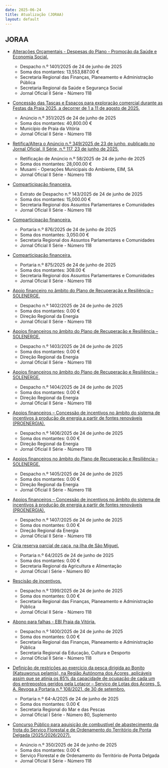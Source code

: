 ```yaml
---
date: 2025-06-24
title: Atualização (JORAA)
layout: default
---
```

## JORAA

* [Alterações Orçamentais - Despesas do Plano -  Promoção da Saúde e Economia Social.](https://jo.azores.gov.pt/#/ato/ee4bfbaf-ffd9-4757-9cd3-eb76a21121d2)
  * Despacho n.º 1401/2025 de 24 de junho de 2025
  * Soma dos montantes: 13,553,887.00 €
  * Secretaria Regional das Finanças, Planeamento e Administração Pública
  * Secretaria Regional da Saúde e Segurança Social
  * Jornal Oficial II Série - Número 118

* [Concessão das Tascas e Espaços para exploração comercial durante as Festas da Praia 2025, a decorrer de 1 a 11 de agosto de 2025.](https://jo.azores.gov.pt/#/ato/9545b484-fdbe-4a9a-b322-99e9da0f6766)
  * Anúncio n.º 351/2025 de 24 de junho de 2025
  * Soma dos montantes: 40,800.00 €
  * Município de Praia da Vitória
  * Jornal Oficial II Série - Número 118

* [Retifica/Altera o Anúncio n.º 349/2025 de 23 de junho, publicado no Jornal Oficial, II Série, n.º 117, 23 de junho de 2025.](https://jo.azores.gov.pt/#/ato/d982b000-c513-446a-84ea-8b911f928274)
  * Retificação de Anúncio n.º 58/2025 de 24 de junho de 2025
  * Soma dos montantes: 28,000.00 €
  * Musami - Operações Municipais do Ambiente, EIM, SA
  * Jornal Oficial II Série - Número 118

* [Comparticipação financeira.](https://jo.azores.gov.pt/#/ato/8eb67a08-4efc-4f94-beba-19a2fbd61fc2)
  * Extrato de Despacho n.º 143/2025 de 24 de junho de 2025
  * Soma dos montantes: 15,000.00 €
  * Secretaria Regional dos Assuntos Parlamentares e Comunidades
  * Jornal Oficial II Série - Número 118

* [Comparticipação financeira.](https://jo.azores.gov.pt/#/ato/9e9d2928-64ed-47d6-93cc-888eb5ec6c5e)
  * Portaria n.º 876/2025 de 24 de junho de 2025
  * Soma dos montantes: 3,050.00 €
  * Secretaria Regional dos Assuntos Parlamentares e Comunidades
  * Jornal Oficial II Série - Número 118

* [Comparticipação financeira.](https://jo.azores.gov.pt/#/ato/4b07ca81-6311-4d9b-9003-65628bf411a1)
  * Portaria n.º 875/2025 de 24 de junho de 2025
  * Soma dos montantes: 308.00 €
  * Secretaria Regional dos Assuntos Parlamentares e Comunidades
  * Jornal Oficial II Série - Número 118

* [Apoio financeiro no âmbito do Plano de Recuperação e Resiliência – SOLENERGE.](https://jo.azores.gov.pt/#/ato/9bb0f373-a8cd-4068-9b72-e6c4b90279f2)
  * Despacho n.º 1402/2025 de 24 de junho de 2025
  * Soma dos montantes: 0.00 €
  * Direção Regional da Energia
  * Jornal Oficial II Série - Número 118

* [Apoios financeiros no âmbito do Plano de Recuperação e Resiliência – SOLENERGE.](https://jo.azores.gov.pt/#/ato/0ac676af-2e2d-450b-b456-2fb03fa2c799)
  * Despacho n.º 1403/2025 de 24 de junho de 2025
  * Soma dos montantes: 0.00 €
  * Direção Regional da Energia
  * Jornal Oficial II Série - Número 118

* [Apoios financeiros no âmbito do Plano de Recuperação e Resiliência – SOLENERGE.](https://jo.azores.gov.pt/#/ato/535a2645-ac0c-45ea-9b23-bdce0680bf50)
  * Despacho n.º 1404/2025 de 24 de junho de 2025
  * Soma dos montantes: 0.00 €
  * Direção Regional da Energia
  * Jornal Oficial II Série - Número 118

* [Apoios financeiros – Concessão de incentivos no âmbito do sistema de incentivos à produção de energia a partir de fontes renováveis (PROENERGIA).](https://jo.azores.gov.pt/#/ato/b048e2d0-ebb8-43d5-9efb-3d9e52d8ae1d)
  * Despacho n.º 1406/2025 de 24 de junho de 2025
  * Soma dos montantes: 0.00 €
  * Direção Regional da Energia
  * Jornal Oficial II Série - Número 118

* [Apoios financeiros no âmbito do Plano de Recuperação e Resiliência – SOLENERGE.](https://jo.azores.gov.pt/#/ato/d5f54c60-64f6-44eb-b842-c91dfd710f02)
  * Despacho n.º 1405/2025 de 24 de junho de 2025
  * Soma dos montantes: 0.00 €
  * Direção Regional da Energia
  * Jornal Oficial II Série - Número 118

* [Apoios financeiros – Concessão de incentivos no âmbito do sistema de incentivos à produção de energia a partir de fontes renováveis (PROENERGIA).](https://jo.azores.gov.pt/#/ato/cb60647e-01c6-4d45-98b2-6cdd9ecb1743)
  * Despacho n.º 1407/2025 de 24 de junho de 2025
  * Soma dos montantes: 0.00 €
  * Direção Regional da Energia
  * Jornal Oficial II Série - Número 118

* [Cria reserva parcial de caça, na ilha de São Miguel.](https://jo.azores.gov.pt/#/ato/c40e0e17-8e72-44de-894f-8d9cf6fe6eac)
  * Portaria n.º 64/2025 de 24 de junho de 2025
  * Soma dos montantes: 0.00 €
  * Secretaria Regional da Agricultura e Alimentação
  * Jornal Oficial I Série - Número 80

* [Rescisão de incentivos.](https://jo.azores.gov.pt/#/ato/372f2e67-43f5-4391-abea-26df3a222bdc)
  * Despacho n.º 1399/2025 de 24 de junho de 2025
  * Soma dos montantes: 0.00 €
  * Secretaria Regional das Finanças, Planeamento e Administração Pública
  * Jornal Oficial II Série - Número 118

* [Abono para falhas - EBI Praia da Vitória.](https://jo.azores.gov.pt/#/ato/0db3b639-fefd-47bc-8cd4-ba6889cd9438)
  * Despacho n.º 1400/2025 de 24 de junho de 2025
  * Soma dos montantes: 0.00 €
  * Secretaria Regional das Finanças, Planeamento e Administração Pública
  * Secretaria Regional da Educação, Cultura e Desporto
  * Jornal Oficial II Série - Número 118

* [Definição de restrições ao exercício da pesca dirigida ao Bonito (Katsuwonus pelamis), na Região Autónoma dos Açores, aplicáveis assim que se atinja os 85% da capacidade de ocupação de cada um dos entrepostos geridos pela Lotaçor – Serviço de Lotas dos Açores, S. A. Revoga a Portaria n.º 108/2021, de 30 de setembro.](https://jo.azores.gov.pt/#/ato/1861ed28-90ef-42f9-9e15-336889c0e141)
  * Portaria n.º 64-A/2025 de 24 de junho de 2025
  * Soma dos montantes: 0.00 €
  * Secretaria Regional do Mar e das Pescas
  * Jornal Oficial I Série - Número 80, Suplemento

* [Concurso Público para aquisição de combustível de abastecimento da frota do Serviço Florestal e de Ordenamento do Território de Ponta Delgada (2025/2026/2027).](https://jo.azores.gov.pt/#/ato/4d5c7ac9-f9a8-435b-8c69-8439a8794fe0)
  * Anúncio n.º 350/2025 de 24 de junho de 2025
  * Soma dos montantes: 0.00 €
  * Serviço Florestal e de Ordenamento do Território de Ponta Delgada
  * Jornal Oficial II Série - Número 118

